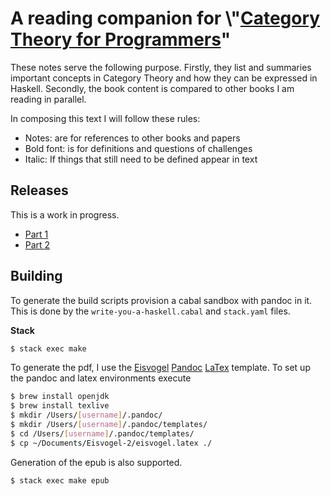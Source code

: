 # A reading companion for \\"[Category Theory for Programmers](https://bartoszmilewski.com/2014/10/28/category-theory-for-programmers-the-preface/)"

These notes serve the following purpose. Firstly, they list and summaries
important concepts in Category Theory and how they can be expressed in Haskell.
Secondly, the book content is compared to other books I am reading in parallel.

In composing this text I will follow these rules:
- Notes: are for references to other books and papers
- Bold font: is for definitions and questions of challenges
- Italic: If things that still need to be defined appear in text


Releases
--------

This is a work in progress.

* [Part 1](https://github.com/Christovis/category-theory-for-programmers-companion/blob/main/docs/part1.pdf)
* [Part 2](https://github.com/Christovis/category-theory-for-programmers-companion/blob/main/docs/part2.md)

Building
--------

To generate the build scripts provision a cabal sandbox with pandoc in it. This
is done by the ``write-you-a-haskell.cabal`` and  ``stack.yaml`` files.

**Stack**

```bash
$ stack exec make
```

To generate the pdf, I use the [Eisvogel](https://github.com/Wandmalfarbe/pandoc-latex-template) [Pandoc](https://pandoc.org) [LaTex](https://www.latex-project.org) template. To set up the pandoc and latex environments execute

```bash
$ brew install openjdk
$ brew install texlive
$ mkdir /Users/[username]/.pandoc/
$ mkdir /Users/[username]/.pandoc/templates/
$ cd /Users/[username]/.pandoc/templates/
$ cp ~/Documents/Eisvogel-2/eisvogel.latex ./
```

Generation of the epub is also supported.

```bash
$ stack exec make epub
```
